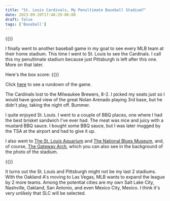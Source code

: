 ```yaml
---
title: "St. Louis Cardinals, My Penultimate Baseball Stadium?"
date: 2023-09-20T17:48:29-06:00
draft: false
tags: ['Baseball']
---
```


{{<img-center src="/images/BuschStadium.jpeg" title="Busch Stadium">}}

I finally went to another baseball game in my goal to see every MLB team at their home stadium.
This time I went to St. Louis to see the Cardinals. I call this my penultimate stadium because just
Pittsburgh is left after this one. More on that later.

Here's the box score:
{{<img-center src="/images/CardinalsBoxScore.png" title="Box Score">}}

Click [here](https://www.mlb.com/gameday/brewers-vs-cardinals/2023/09/20/716495/final) to see a
rundown of the game.


The Cardinals lost to the Milwaukee Brewers, 8-2. I picked my seats just so I would have
good view of the great Nolan Arenado playing 3rd base, but he didn't play, taking the night off. Bummer.

I quite enjoyed St. Louis. I went to a couple of BBQ places, one where I had the best brisket sandwich
I've ever had. The meat was nice and juicy with a mustard BBQ sauce. I bought some BBQ sauce, but
I was later mugged by the TSA at the airport and had to give it up.

I also went to [The St. Louis Aquarium](https://www.stlouisaquarium.com) and
[The National Blues Museum](https://www.nationalbluesmuseum.org), and, of course,
[The Gateway Arch](https://www.gatewayarch.com), which you can also see in the background of the
photo of the stadium.

{{<img-center src="/images/thearch.jpeg" title="The Arch">}}

It turns out the St. Louis and Pittsburgh might not be my last 2 stadiums. With the Oakland A's
moving to Las Vegas, MLB wants to expand the league by 2 more teams. Among the potential cities are
my own Salt Lake City, Nashville, Oakland, San Antonio, and even Mexico City, Mexico. I think it's
very unlikely that SLC will be selected.
